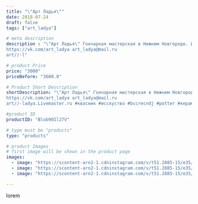 ```yaml
---
title: "\"Арт Ладья\""
date: 2018-07-24
draft: false
tags: ["art_ladya"]

# meta description
description : "\"Арт Ладья\" Гончарная мастерская в Нижнем Новгороде. Изготовление керамики и мастер//-классы по обучению. 
https://vk.com/art_ladya art_ladya@mail.ru 
art//-l"

# product Price
price: "3000"
priceBefore: "3600.0"

# Product Short Description
shortDescription: "\"Арт Ладья\" Гончарная мастерская в Нижнем Новгороде. Изготовление керамики и мастер//-классы по обучению. 
https://vk.com/art_ladya art_ladya@mail.ru 
art//-ladya.Livemaster.ru #квасник #исскуство #bccrecndj #potter #керамикадляинтерьера #керамикаручнаяработа #гончарнаямастерская #керамиканазаказ #handmade #посудаизглины #керамика #гончарнаяпосуда #эксклюзивнаякерамика #dishes #decor #ceramicar #nntoday #claygoods #казак #earthenware #ceramic #design #бублик #magic #конь #ceramicart #магия #скульптурнаякерамика #clay #авторскаякерамика"

#product ID
productID: "Blob90Il27V"

# type must be "products"
type: "products"

# product Images
# first image will be shown in the product page
images:
  - image: "https://scontent-arn2-1.cdninstagram.com/v/t51.2885-15/e35/40587968_2125739910973899_5869628295284260864_n.jpg?se=7&tp=1&_nc_ht=scontent-arn2-1.cdninstagram.com&_nc_cat=103&_nc_ohc=a-p2TNtVbqoAX_X8fDb&oh=388d95cbb0227f5b59162fe213c8a061&oe=606C7E5F&ig_cache_key=MTgzMDgzNDU5OTM4OTIwNDgxNQ%3D%3D.2"
  - image: "https://scontent-arn2-1.cdninstagram.com/v/t51.2885-15/e35/40246083_297256910868243_3615631056071294976_n.jpg?se=7&tp=1&_nc_ht=scontent-arn2-1.cdninstagram.com&_nc_cat=103&_nc_ohc=OgWbGAQVJ4sAX-TPrsp&oh=6f1fffca0aa76e2836f5391f9cdaa637&oe=6069BAFF&ig_cache_key=MTgzMDgzNDYwOTQ1NTU4NzcxNg%3D%3D.2"
  - image: "https://scontent-arn2-1.cdninstagram.com/v/t51.2885-15/e35/40426292_1866227546826628_7094201343425904640_n.jpg?se=7&tp=1&_nc_ht=scontent-arn2-1.cdninstagram.com&_nc_cat=104&_nc_ohc=V1NtoPBaRucAX-QqcpM&oh=a3f952b0848631a342d8f1f3131053b6&oe=606C7565&ig_cache_key=MTgzMDgzNDYxNzg0NDA2ODE2OA%3D%3D.2"

---
```

lorem
